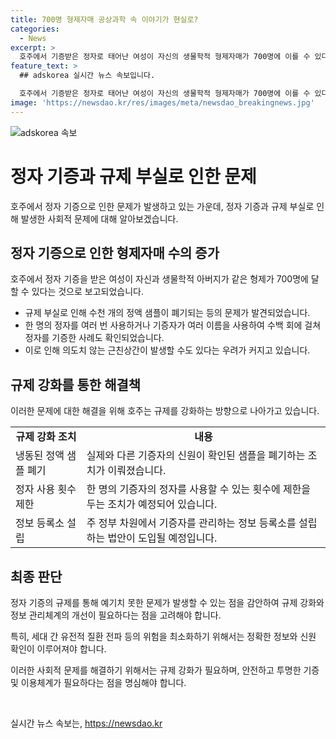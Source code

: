 ```yaml
---
title: 700명 형제자매 공상과학 속 이야기가 현실로?
categories:
  - News
excerpt: >
  호주에서 기증받은 정자로 태어난 여성이 자신의 생물학적 형제자매가 700명에 이를 수 있다는 사건이 발생하고 있습니다. 이는 정자 기증의 규제와 관리 부실 때문에 발생한 문제로, 과거에는 정자 기증자들이 여러 이름을 사용하여 여러 번 기증하거나, 기증자의 신원이 실제와 다를 수 있다는 문제가 있었습니다. 이러한 문제로 인해 호주는 주 정부를 중심으로 관리 감독을 강화하고 있으며, 기증자를 관리하는 정보 등록소를 설립하는 등의 법안을 도입하기로 결정했습니다. 이로써 사람들은 자신의 이복형제가 누구인지 앞으로 눈치챌 수 있을 것으로 보입니다.
feature_text: >
  ## adskorea 실시간 뉴스 속보입니다.

  호주에서 기증받은 정자로 태어난 여성이 자신의 생물학적 형제자매가 700명에 이를 수 있다는 사건이 발생하고 있습니다. 이는 정자 기증의 규제와 관리 부실 때문에 발생한 문제로, 과거에는 정자 기증자들이 여러 이름을 사용하여 여러 번 기증하거나, 기증자의 신원이 실제와 다를 수 있다는 문제가 있었습니다. 이러한 문제로 인해 호주는 주 정부를 중심으로 관리 감독을 강화하고 있으며, 기증자를 관리하는 정보 등록소를 설립하는 등의 법안을 도입하기로 결정했습니다. 이로써 사람들은 자신의 이복형제가 누구인지 앞으로 눈치챌 수 있을 것으로 보입니다.
image: 'https://newsdao.kr/res/images/meta/newsdao_breakingnews.jpg'
---
```


<p><img src="https://newsdao.kr/res/images/meta/newsdao_breakingnews.jpg" alt="adskorea 속보" /></p>

<h1 data-ke-size="size26"><b>정자 기증과 규제 부실로 인한 문제</b></h1>

<p data-ke-size="size16">호주에서 정자 기증으로 인한 문제가 발생하고 있는 가운데, 정자 기증과 규제 부실로 인해 발생한 사회적 문제에 대해 알아보겠습니다.</p>

<h2 data-ke-size="size24"><b>정자 기증으로 인한 형제자매 수의 증가</b></h2>

<p data-ke-size="size16">호주에서 정자 기증을 받은 여성이 자신과 생물학적 아버지가 같은 형제가 700명에 달할 수 있다는 것으로 보고되었습니다.</p>

<ul>
<li>규제 부실로 인해 수천 개의 정액 샘플이 폐기되는 등의 문제가 발견되었습니다.</li>
<li>한 명의 정자를 여러 번 사용하거나 기증자가 여러 이름을 사용하여 수백 회에 걸쳐 정자를 기증한 사례도 확인되었습니다.</li>
<li>이로 인해 의도치 않는 근친상간이 발생할 수도 있다는 우려가 커지고 있습니다.</li>
</ul>

<h2 data-ke-size="size24"><b>규제 강화를 통한 해결책</b></h2>

<p data-ke-size="size16">이러한 문제에 대한 해결을 위해 호주는 규제를 강화하는 방향으로 나아가고 있습니다.</p>

<table>
<tr>
<td style="text-align: center; height: 17px;"><b>규제 강화 조치</b></td>
<td style="text-align: center; height: 17px;"><b>내용</b></td>
</tr>
<tr>
<td style="text-align: left;">냉동된 정액 샘플 폐기</td>
<td style="text-align: left;">실제와 다른 기증자의 신원이 확인된 샘플을 폐기하는 조치가 이뤄졌습니다.</td>
</tr>
<tr>
<td style="text-align: left;">정자 사용 횟수 제한</td>
<td style="text-align: left;">한 명의 기증자의 정자를 사용할 수 있는 횟수에 제한을 두는 조치가 예정되어 있습니다.</td>
</tr>
<tr>
<td style="text-align: left;">정보 등록소 설립</td>
<td style="text-align: left;">주 정부 차원에서 기증자를 관리하는 정보 등록소를 설립하는 법안이 도입될 예정입니다.</td>
</tr>
</table>

<h2 data-ke-size="size24"><b>최종 판단 </b></h2>

<p data-ke-size="size16">정자 기증의 규제를 통해 예기치 못한 문제가 발생할 수 있는 점을 감안하여 규제 강화와 정보 관리체계의 개선이 필요하다는 점을 고려해야 합니다.</p>

<p data-ke-size="size16">특히, 세대 간 유전적 질환 전파 등의 위험을 최소화하기 위해서는 정확한 정보와 신원 확인이 이루어져야 합니다.</p>

<p data-ke-size="size16">이러한 사회적 문제를 해결하기 위해서는 규제 강화가 필요하며, 안전하고 투명한 기증 및 이용체계가 필요하다는 점을 명심해야 합니다.</p>

<p data-ke-size="size16">&nbsp;</p>
실시간 뉴스 속보는, <a href="https://newsdao.kr" rel="dofollow">https://newsdao.kr</a>



